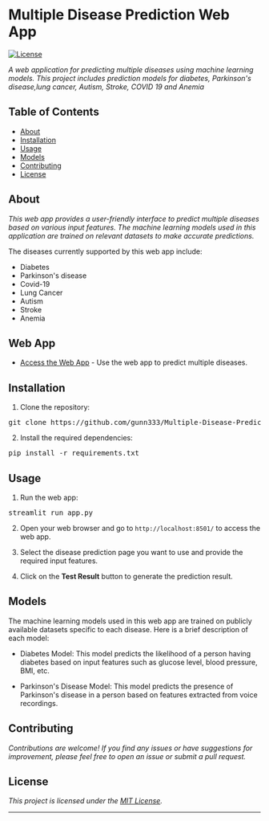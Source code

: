 # Multiple Disease Prediction Web App

[![License](https://img.shields.io/badge/license-MIT-blue.svg)](LICENSE)


*A web application for predicting multiple diseases using machine learning models. This project includes prediction models for diabetes, Parkinson's disease,lung cancer, Autism, Stroke, COVID 19 and Anemia*

## Table of Contents

- [About](#about)
- [Installation](#installation)
- [Usage](#usage)
- [Models](#models)
- [Contributing](#contributing)
- [License](#license)

## About

*This web app provides a user-friendly interface to predict multiple diseases based on various input features. The machine learning models used in this application are trained on relevant datasets to make accurate predictions.*

The diseases currently supported by this web app include:
- Diabetes
- Parkinson's disease
- Covid-19
- Lung Cancer
- Autism
- Stroke
- Anemia

## Web App

- [Access the Web App](https://multiple-disease-prediction-apse-aiml.streamlit.app/) - Use the web app to predict multiple diseases.

## Installation

1. Clone the repository:
<pre>
git clone https://github.com/gunn333/Multiple-Disease-Prediction-AIML.git
</pre>


2. Install the required dependencies:
<pre>
pip install -r requirements.txt
</pre>



## Usage

1. Run the web app:
<pre>
streamlit run app.py
</pre>

2. Open your web browser and go to `http://localhost:8501/` to access the web app.

3. Select the disease prediction page you want to use and provide the required input features.

4. Click on the **Test Result** button to generate the prediction result.

## Models

The machine learning models used in this web app are trained on publicly available datasets specific to each disease. Here is a brief description of each model:

- Diabetes Model: This model predicts the likelihood of a person having diabetes based on input features such as glucose level, blood pressure, BMI, etc.

- Parkinson's Disease Model: This model predicts the presence of Parkinson's disease in a person based on features extracted from voice recordings.


## Contributing

*Contributions are welcome! If you find any issues or have suggestions for improvement, please feel free to open an issue or submit a pull request.*

## License

*This project is licensed under the [MIT License](LICENSE).*

---




